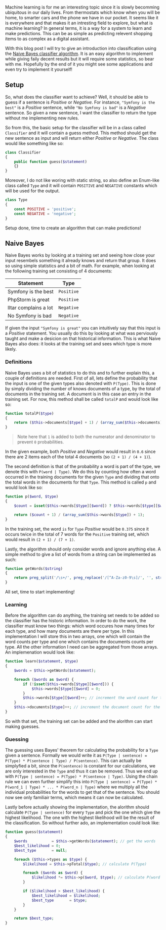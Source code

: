 Machine learning is for me an interesting topic since it is slowly becomming ubiquitous in our daily lives. From thermostats which know when you will be home, to smarter cars and the phone we have in our pocket. It seems like it is everywhere and that makes it an intresting field to explore, but what is machine learning? In general terms, it is a way for a system to learn and make predictions. This can be as simple as predicting relevent shopping items to as complex as a digital assistant.

With this blog post I will try to give an introduction into classification using the [Naive Bayes classifier algorithm][naive bayes classifier]. It is an easy algorithm to implement while giving faily decent results but it will require some statistics, so bear with me. Hopefully by the end of it you might see some applications and even try to implement it yourself!

## Setup
So, what does the classifier want to achieve? Well, it should be able to guess if a sentence is *Positive* or *Negative*. For instance, `"Symfony is the best"` is a *Positive* sentence, while `"No Symfony is bad"` is a *Negative* sentence. So given a new sentence, I want the classifier to return the type without me implementing new rules. 

So from this, the basic setup for the classifier will be in a class called `Classifier` and it will contain a guess method. This method should get the new sentence as input and will return either *Positive* or *Negative*. The class would like something like so:
```php
class Classifier
{
    public function guess($statement)
    {}
}
```

Moreover, I do not like woring with static string, so also define an Enum-like class called `Type` and it will contain `POSITIVE` and `NEGATIVE` constants which will be used for the output.

```php
class Type
{
    const POSITIVE = 'positive';
    const NEGATIVE = 'negative';
}
```

Setup done, time to create an algorithm that can make predictions!

## Naive Bayes
Naive Bayes works by looking at a training set and seeing how close your input resembels something it already knows and return that group. It does so using simple statistics and a bit of math. For example, when looking at the following training set consisting of 4 documents:

| Statement | Type |
|---|:---:|
| Symfony is the best | `Positive` |
| PhpStorm is great | `Positive` |
| Iltar complains a lot | `Negative` |
| No Symfony is bad | `Negative` |

If given the input `"Symfony is great"` you can intuitively say that this input is a *Positive* statement. You usually do this by looking at what was perviously taught and make a desicion on that historical information. This is what Naive Bayes also does: it looks at the training set and sees which type is more likely. 

### Definitions
Naive Bayes uses a bit of statistics to do this and to further explain this, a couple of definitions are needed. First of all, lets define the probability that the input is one of the given types also denoted with `P(Type)`. This is done by simply dividing the number of knows documents of a type, by the total of documents in the training set. A document is in this case an entry in the training set. For now, this method shall be called `totalP` and would look like so:
```php
function totalP($type)
{
    return ($this->documents[$type] + 1) / (array_sum($this->documents) + 1);
}
```
> Note here that `1` is added to both the numerator and denominator to prevent `0` probabilities.

In the given example, both *Positive* and *Negative* would result in `0.6` since there are 2 items each of the total 4 documents (so `(2 + 1) / (4 + 1)`).

The second definition is that of the probability a word is part of the type, we denote this with `P(word | Type)`. We do this by counting how often a word occurred in the training documents for the given `Type` and dividing that onto the total words in the documents for that `Type`. This method is called `p` and would look like so:
```php
function p($word, $type)
{
    $count = isset($this->words[$type][$word]) ? $this->words[$type][$word] : 0;

    return ($count + 1) / (array_sum($this->words[$type]) + 1);
}
```
In the training set, the word `is` for `Type` *Positive* would be `0.375` since it occurs twice in the total of 7 words for the `Positive` training set, which would result in `(2 + 1) / (7 + 1)`.

Lastly, the algorithm should only consider words and ignore anything else. A simple method to give a list of words from a string can be implemented as such:
```php
function getWords($string)
{
    return preg_split('/\s+/', preg_replace('/[^A-Za-z0-9\s]/', '', strtolower($string)));
}
```
All set, time to start implementing!

### Learning
Before the algorithm can do anything, the training set needs to be added so the classifier has the historic information. In order to do the work, the classifier must know two things: which word occures how many times for each type, and how many documents are there per type. In this implementation I will store this in two arrays, one which will contain the word counts per type and one which contains the documents counts per type. All the other information I need can be aggregated from those arrays. An implemenation would look like:

```php
function learn($statement, $type)
{
    $words = $this->getWords($statement);

    foreach ($words as $word) {
        if (!isset($this->words[$type][$word])) {
            $this->words[$type][$word] = 0;
        }
        $this->words[$type][$word]++; // increment the word count for the type
    }
    $this->documents[$type]++; // increment the document count for the type
}
```
So with that set, the training set can be added and the alorithm can start making guesses.

### Guessing
The guessing uses Bayes' theorem for calculating the probability for a `Type` given a sentence. Formally we would write it as `P(Type | sentence) = P(Type) * P(sentence | Type) / P(sentence)`. This can actually be simplyfied a bit, since the `P(sentence)` is constant for our calculations, we are only interested in the `Type` and thus it can be removed. Thus we end up with `P(Type | sentence) = P(Type) * P(sentence | Type)`. Using the chain rule we can even further simplify this into `P(Type | sentence) = P(Type) * P(word_1 | Type) * ... * P(word_n | Type)` where we multiply all the individual probabilities for the words to get that of the sentence. You should now see only familiair terms, which means it can now be calculated.

Lastly before actually showing the implementation, the alorithm should calculate `P(Type | sentence)` for every `Type` and pick the one which give the highest likelihood. The one with the highest likelihood will be the result of the classification. So without further ado, an implementation could look like:
```php
function guess($statement)
{
    $words           = $this->getWords($statement); // get the words
    $best_likelihood = 0;
    $best_type       = null;

    foreach ($this->types as $type) {
        $likelihood = $this->pTotal($type); // calculate P(Type)

        foreach ($words as $word) {
            $likelihood *= $this->p($word, $type); // calculate P(word | Type)
        }

        if ($likelihood > $best_likelihood) {
            $best_likelihood = $likelihood;
            $best_type       = $type;
        }
    }

    return $best_type;
}
```

[naive bayes classifier]: https://en.wikipedia.org/wiki/Naive_Bayes_classifier
